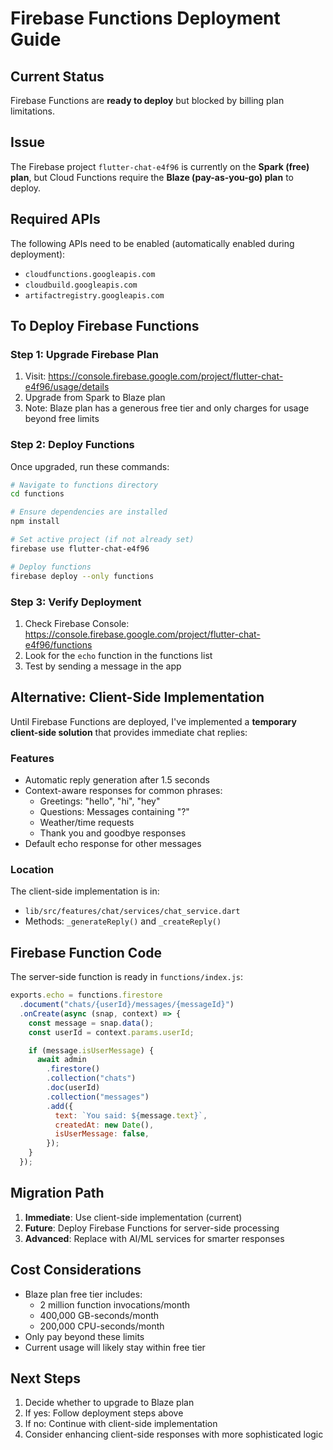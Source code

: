 # Firebase Functions Deployment Guide

## Current Status
Firebase Functions are **ready to deploy** but blocked by billing plan limitations.

## Issue
The Firebase project `flutter-chat-e4f96` is currently on the **Spark (free) plan**, but Cloud Functions require the **Blaze (pay-as-you-go) plan** to deploy.

## Required APIs
The following APIs need to be enabled (automatically enabled during deployment):
- `cloudfunctions.googleapis.com`
- `cloudbuild.googleapis.com`
- `artifactregistry.googleapis.com`

## To Deploy Firebase Functions

### Step 1: Upgrade Firebase Plan
1. Visit: https://console.firebase.google.com/project/flutter-chat-e4f96/usage/details
2. Upgrade from Spark to Blaze plan
3. Note: Blaze plan has a generous free tier and only charges for usage beyond free limits

### Step 2: Deploy Functions
Once upgraded, run these commands:

```bash
# Navigate to functions directory
cd functions

# Ensure dependencies are installed
npm install

# Set active project (if not already set)
firebase use flutter-chat-e4f96

# Deploy functions
firebase deploy --only functions
```

### Step 3: Verify Deployment
1. Check Firebase Console: https://console.firebase.google.com/project/flutter-chat-e4f96/functions
2. Look for the `echo` function in the functions list
3. Test by sending a message in the app

## Alternative: Client-Side Implementation
Until Firebase Functions are deployed, I've implemented a **temporary client-side solution** that provides immediate chat replies:

### Features
- Automatic reply generation after 1.5 seconds
- Context-aware responses for common phrases:
  - Greetings: "hello", "hi", "hey"
  - Questions: Messages containing "?"
  - Weather/time requests
  - Thank you and goodbye responses
- Default echo response for other messages

### Location
The client-side implementation is in:
- `lib/src/features/chat/services/chat_service.dart`
- Methods: `_generateReply()` and `_createReply()`

## Firebase Function Code
The server-side function is ready in `functions/index.js`:

```javascript
exports.echo = functions.firestore
  .document("chats/{userId}/messages/{messageId}")
  .onCreate(async (snap, context) => {
    const message = snap.data();
    const userId = context.params.userId;

    if (message.isUserMessage) {
      await admin
        .firestore()
        .collection("chats")
        .doc(userId)
        .collection("messages")
        .add({
          text: `You said: ${message.text}`,
          createdAt: new Date(),
          isUserMessage: false,
        });
    }
  });
```

## Migration Path
1. **Immediate**: Use client-side implementation (current)
2. **Future**: Deploy Firebase Functions for server-side processing
3. **Advanced**: Replace with AI/ML services for smarter responses

## Cost Considerations
- Blaze plan free tier includes:
  - 2 million function invocations/month
  - 400,000 GB-seconds/month
  - 200,000 CPU-seconds/month
- Only pay beyond these limits
- Current usage will likely stay within free tier

## Next Steps
1. Decide whether to upgrade to Blaze plan
2. If yes: Follow deployment steps above
3. If no: Continue with client-side implementation
4. Consider enhancing client-side responses with more sophisticated logic